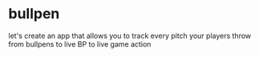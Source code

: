 # bullpen
let's create an app that allows you to track every pitch your players throw from bullpens to live BP to live game action
